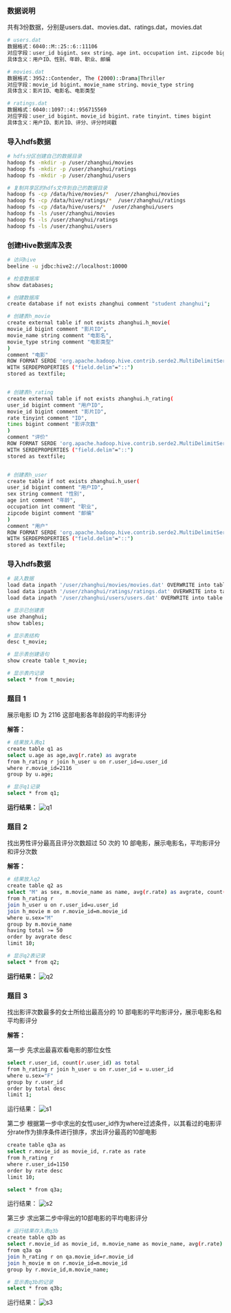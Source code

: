 ### 数据说明

共有3份数据，分别是users.dat、movies.dat、ratings.dat，movies.dat
```bash
# users.dat
数据格式：6040::M::25::6::11106
对应字段：user_id bigint、sex string、age int、occupation int、zipcode bigint
具体含义：用户ID、性别、年龄、职业、邮编

# movies.dat
数据格式：3952::Contender, The (2000)::Drama|Thriller
对应字段：movie_id bigint、movie_name string、movie_type string
具体含义：影片ID、电影名、电影类型

# ratings.dat
数据格式：6040::1097::4::956715569
对应字段：user_id bigint、movie_id bigint、rate tinyint、times bigint
具体含义：用户ID、影片ID、评分、评分时间戳
```

### 导入hdfs数据
```bash
# hdfs分区创建自己的数据目录
hadoop fs -mkdir -p /user/zhanghui/movies
hadoop fs -mkdir -p /user/zhanghui/ratings
hadoop fs -mkdir -p /user/zhanghui/users

# 复制共享区的hdfs文件到自己的数据目录
hadoop fs -cp /data/hive/movies/*  /user/zhanghui/movies
hadoop fs -cp /data/hive/ratings/*  /user/zhanghui/ratings
hadoop fs -cp /data/hive/users/*  /user/zhanghui/users
hadoop fs -ls /user/zhanghui/movies
hadoop fs -ls /user/zhanghui/ratings
hadoop fs -ls /user/zhanghui/users
```

### 创建Hive数据库及表
```bash
# 访问hive
beeline -u jdbc:hive2://localhost:10000

# 检查数据库
show databases;

# 创建数据库
create database if not exists zhanghui comment "student zhanghui";

# 创建表h_movie
create external table if not exists zhanghui.h_movie(
movie_id bigint comment "影片ID",
movie_name string comment "电影名",
movie_type string comment "电影类型"
)
comment "电影"
ROW FORMAT SERDE 'org.apache.hadoop.hive.contrib.serde2.MultiDelimitSerDe' 
WITH SERDEPROPERTIES ("field.delim"="::")
stored as textfile;


# 创建表h_rating
create external table if not exists zhanghui.h_rating(
user_id bigint comment "用户ID",
movie_id bigint comment "影片ID",
rate tinyint comment "ID",
times bigint comment "影评次数"
)
comment "评价"
ROW FORMAT SERDE 'org.apache.hadoop.hive.contrib.serde2.MultiDelimitSerDe' 
WITH SERDEPROPERTIES ("field.delim"="::")
stored as textfile;


# 创建表h_user
create table if not exists zhanghui.h_user(
user_id bigint comment "用户ID",
sex string comment "性别",
age int comment "年龄",
occupation int comment "职业",
zipcode bigint comment "邮编"
)
comment "用户"
ROW FORMAT SERDE 'org.apache.hadoop.hive.contrib.serde2.MultiDelimitSerDe' 
WITH SERDEPROPERTIES ("field.delim"="::")
stored as textfile;
```

### 导入hdfs数据
```bash
# 装入数据
load data inpath '/user/zhanghui/movies/movies.dat' OVERWRITE into table zhanghui.h_movie;
load data inpath '/user/zhanghui/ratings/ratings.dat' OVERWRITE into table zhanghui.h_rating;
load data inpath '/user/zhanghui/users/users.dat' OVERWRITE into table zhanghui.h_user;

# 显示已创建表
use zhanghui;
show tables;

# 显示表结构
desc t_movie;

# 显示表创建语句
show create table t_movie;

# 显示表内记录
select * from t_movie;
```

### 题目 1

展示电影 ID 为 2116 这部电影各年龄段的平均影评分

**解答：**
```bash
# 结果放入表q1
create table q1 as
select u.age as age,avg(r.rate) as avgrate
from h_rating r join h_user u on r.user_id=u.user_id
where r.movie_id=2116
group by u.age;

# 显示q1记录
select * from q1;
```

**运行结果：**
![q1](https://tva1.sinaimg.cn/large/e6c9d24ely1h0lgohwxikj20n90mjdkr.jpg)

### 题目 2

找出男性评分最高且评分次数超过 50 次的 10 部电影，展示电影名，平均影评分和评分次数

**解答：**
```bash
# 结果放入q2
create table q2 as 
select "M" as sex, m.movie_name as name, avg(r.rate) as avgrate, count(m.movie_name) as total  
from h_rating r 
join h_user u on r.user_id=u.user_id 
join h_movie m on r.movie_id=m.movie_id 
where u.sex="M" 
group by m.movie_name 
having total >= 50
order by avgrate desc 
limit 10;

# 显示q2表记录
select * from q2;
```

**运行结果：**
![q2](https://tva1.sinaimg.cn/large/e6c9d24ely1h0lgow34jej21h80saqdc.jpg)

### 题目 3

找出影评次数最多的女士所给出最高分的 10 部电影的平均影评分，展示电影名和平均影评分

**解答：**

第一步 先求出最喜欢看电影的那位女性
```bash
select r.user_id, count(r.user_id) as total 
from h_rating r join h_user u on r.user_id = u.user_id 
where u.sex="F" 
group by r.user_id 
order by total desc 
limit 1;
```
运行结果：
![s1](https://tva1.sinaimg.cn/large/e6c9d24ely1h0lgp62oi9j21460bognb.jpg)

第二步 根据第一步中求出的女性user_id作为where过滤条件，以其看过的电影评分rate作为排序条件进行排序，求出评分最高的10部电影
```bash
create table q3a as 
select r.movie_id as movie_id, r.rate as rate  
from h_rating r 
where r.user_id=1150 
order by rate desc 
limit 10;

select * from q3a;
```
运行结果：
![s2](https://tva1.sinaimg.cn/large/e6c9d24ely1h0lgpemtj0j21480k0q5b.jpg)

第三步 求出第二步中得出的10部电影的平均电影评分
```bash
# 运行结果存入表q3b
create table q3b as 
select r.movie_id as movie_id, m.movie_name as movie_name, avg(r.rate) as avgrate 
from q3a qa 
join h_rating r on qa.movie_id=r.movie_id 
join h_movie m on r.movie_id=m.movie_id 
group by r.movie_id,m.movie_name;

# 显示表q3b的记录
select * from q3b;
```
运行结果：
![s3](https://tva1.sinaimg.cn/large/e6c9d24ely1h0lgplnd9bj21im0i4aeq.jpg)
